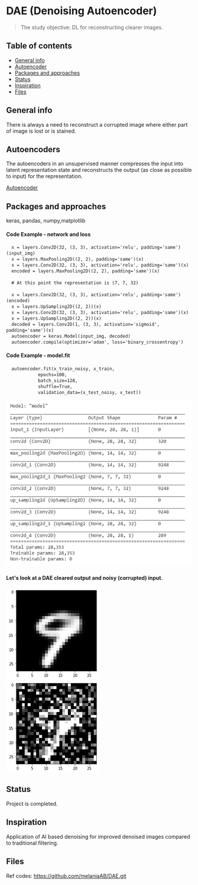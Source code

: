 # DAE (Denoising Autoencoder)

> The study objective: DL for reconstructing clearer images. 


## Table of contents
* [General info](#general-info)
* [Autoencoder](#Link)
* [Packages and approaches](#R)
* [Status](#status)
* [Inspiration](#inspiration)
* [Files](#files) 

## General info
There is always a need to reconstruct a corrupted image where either part of image is lost or is stained.

## Autoencoders
The autoencoders in an unsupervised manner compresses the input into latent representation state and reconstructs the output (as close as possible to input) for the representation.

[Autoencoder](https://www.deeplearningbook.org/contents/autoencoders.html)


## Packages and approaches
keras, pandas, numpy,matplotlib


#### Code Example - network and loss
      x = layers.Conv2D(32, (3, 3), activation='relu', padding='same')(input_img)
      x = layers.MaxPooling2D((2, 2), padding='same')(x)
      x = layers.Conv2D(32, (3, 3), activation='relu', padding='same')(x)
      encoded = layers.MaxPooling2D((2, 2), padding='same')(x)

      # At this point the representation is (7, 7, 32)

      x = layers.Conv2D(32, (3, 3), activation='relu', padding='same')(encoded)
      x = layers.UpSampling2D((2, 2))(x)
      x = layers.Conv2D(32, (3, 3), activation='relu', padding='same')(x)
      x = layers.UpSampling2D((2, 2))(x)
      decoded = layers.Conv2D(1, (3, 3), activation='sigmoid', padding='same')(x)
      autoencoder = keras.Model(input_img, decoded)
      autoencoder.compile(optimizer='adam', loss='binary_crossentropy')
        
 #### Code Example - model.fit
      autoencoder.fit(x_train_noisy, x_train,
                epochs=100,
                batch_size=128,
                shuffle=True,
                validation_data=(x_test_noisy, x_test))
                
![model summary](./model_summary.png) 

#### Let's look at a DAE cleared output and noisy (corrupted) input.
![Denoised image](./denoised_9.png)
![Noisy image](./noisy_9.png)
 
## Status
Project is completed.

## Inspiration
Application of AI based denoising for improved denoised images compared to traditional filtering.

## Files 
Ref codes: https://github.com/melaniaAB/DAE.git

